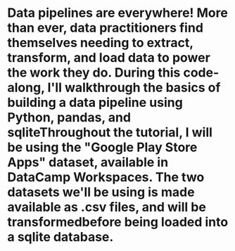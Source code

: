 # Data pipelines are everywhere! More than ever, data practitioners find themselves needing to extract, transform, and load data to power the work they do. During this code-along, I'll walkthrough the basics of building a data pipeline using Python, pandas, and sqliteThroughout the tutorial, I will be using the "Google Play Store Apps" dataset, available in DataCamp Workspaces. The two datasets we'll be using is made available as .csv files, and will be transformedbefore being loaded into a sqlite database.
